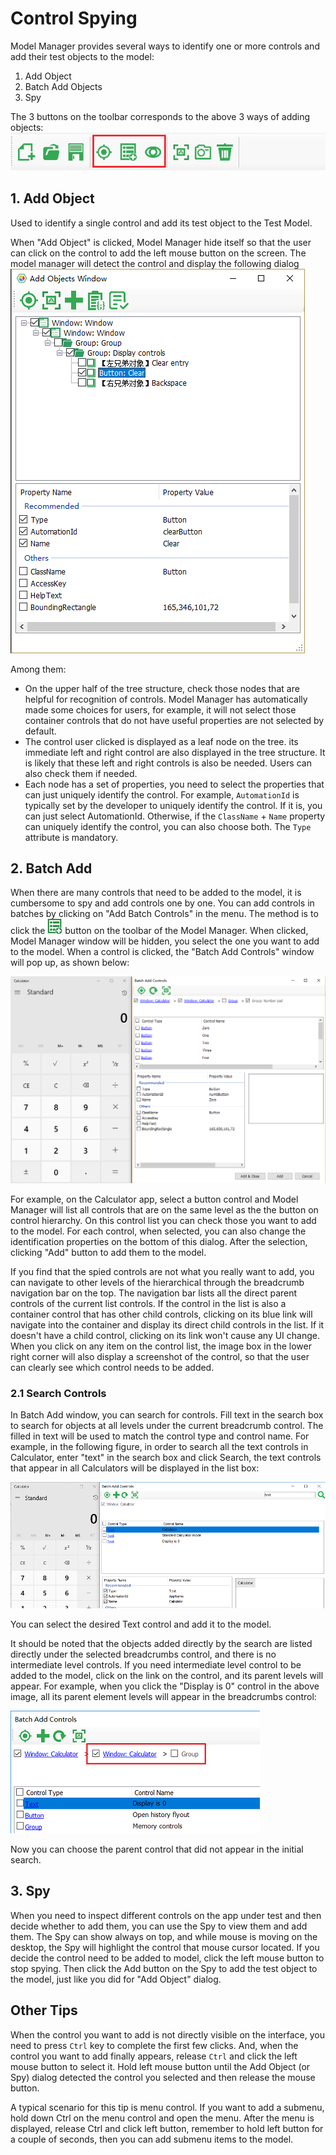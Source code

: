 # Control Spying

Model Manager provides several ways to identify one or more controls and add their test objects to the model:

1. Add Object
2. Batch Add Objects
3. Spy

The 3 buttons on the toolbar corresponds to the above 3 ways of adding objects: ![](../.gitbook/assets/model-toolbar-spy.png)

## 1. Add Object

Used to identify a single control and add its test object to the Test Model.

When "Add Object" is clicked, Model Manager hide itself so that the user can click on the control to add the left mouse button on the screen. The model manager will detect the control and display the following dialog ![](../.gitbook/assets/4.1_spy.png)

Among them:

* On the upper half of the tree structure, check those nodes that are helpful for recognition of controls. Model Manager has automatically made some choices for users, for example, it will not select those container controls that do not have useful properties are not selected by default.
* The control user clicked is displayed as a leaf node on the tree. its immediate left and right control are also displayed in the tree structure. It is likely that these left and right controls is also be needed. Users can also check them if needed.
* Each node has a set of properties, you need to select the properties that can just uniquely identify the control. For example, `AutomationId` is typically set by the developer to uniquely identify the control. If it is, you can just select AutomationId. Otherwise, if the `ClassName` + `Name` property can uniquely identify the control, you can also choose both. The `Type` attribute is mandatory.

## 2. Batch Add

When there are many controls that need to be added to the model, it is cumbersome to spy and add controls one by one. You can add controls in batches by clicking on "Add Batch Controls" in the menu. The method is to click the ![](../.gitbook/assets/04-09-batch-add-button.png) button on the toolbar of the Model Manager. When clicked, Model Manager window will be hidden, you select the one you want to add to the model. When a control is clicked, the "Batch Add Controls" window will pop up, as shown below:

![](../.gitbook/assets/04-08-batch-add.png)

For example, on the Calculator app, select a button control and Model Manager will list all controls that are on the same level as the the button on control hierarchy. On this control list you can check those you want to add to the model. For each control, when selected, you can also change the identification properties on the bottom of this dialog. After the selection, clicking "Add" button to add them to the model.

If you find that the spied controls are not what you really want to add, you can navigate to other levels of the hierarchical through the breadcrumb navigation bar on the top. The navigation bar lists all the direct parent controls of the current list controls. If the control in the list is also a container control that has other child controls, clicking on its blue link will navigate into the container and display its direct child controls in the list. If it doesn't have a child control, clicking on its link won't cause any UI change. When you click on any item on the control list, the image box in the lower right corner will also display a screenshot of the control, so that the user can clearly see which control needs to be added.

### 2.1 Search Controls

In Batch Add window, you can search for controls. Fill text in the search box to search for objects at all levels under the current breadcrumb control. The filled in text will be used to match the control type and control name. For example, in the following figure, in order to search all the text controls in Calculator, enter "text" in the search box and click Search, the text controls that appear in all Calculators will be displayed in the list box:

![](../.gitbook/assets/batch_search.png)

You can select the desired Text control and add it to the model.

It should be noted that the objects added directly by the search are listed directly under the selected breadcrumbs control, and there is no intermediate level controls. If you need intermediate level control to be added to the model, click on the link on the control, and its parent levels will appear. For example, when you click the "Display is 0" control in the above image, all its parent element levels will appear in the breadcrumbs control:

![](../.gitbook/assets/batch_search_click.png)

Now you can choose the parent control that did not appear in the initial search.

## 3. Spy

When you need to inspect different controls on the app under test and then decide whether to add them, you can use the Spy to view them and add them. The Spy can show always on top, and while mouse is moving on the desktop, the Spy will highlight the control that mouse cursor located. If you decide the control need to be added to model, click the left mouse button to stop spying. Then click the Add button on the Spy to add the test object to the model, just like you did for "Add Object" dialog.

## Other Tips

When the control you want to add is not directly visible on the interface, you need to press `Ctrl` key to complete the first few clicks. And, when the control you want to add finally appears, release `Ctrl` and click the left mouse button to select it. Hold left mouse button until the Add Object \(or Spy\) dialog detected the control you selected and then release the mouse button.

A typical scenario for this tip is menu control. If you want to add a submenu, hold down Ctrl on the menu control and open the menu. After the menu is displayed, release Ctrl and click left button, remember to hold left button for a couple of seconds, then you can add submenu items to the model.

